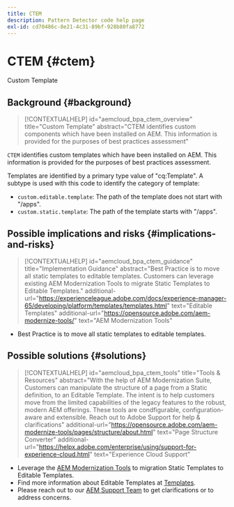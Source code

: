 ```yaml
---
title: CTEM
description: Pattern Detector code help page
exl-id: cd70486c-8e21-4c31-89bf-928b80fa8772
---
```

# CTEM {#ctem}

Custom Template

## Background {#background}

>[!CONTEXTUALHELP]
>id="aemcloud_bpa_ctem_overview"
>title="Custom Template"
>abstract="CTEM identifies custom components which have been installed on AEM. This information is provided for the purposes of best practices assessment"

`CTEM` identifies custom templates which have been installed on AEM. This information is provided for the purposes of best practices assessment.

Templates are identified by a primary type value of "cq:Template". A subtype is used with this code to identify the category of template:

* `custom.editable.template`: The path of the template does not start with "/apps".
* `custom.static.template`: The path of the template starts with "/apps".

## Possible implications and risks {#implications-and-risks}

>[!CONTEXTUALHELP]
>id="aemcloud_bpa_ctem_guidance"
>title="Implementation Guidance"
>abstract="Best Practice is to move all static templates to editable templates. Customers can leverage existing AEM Modernization Tools to migrate Static Templates to Editable Templates."
>additional-url="https://experienceleague.adobe.com/docs/experience-manager-65/developing/platform/templates/templates.html" text="Editable Templates"
>additional-url="https://opensource.adobe.com/aem-modernize-tools/" text="AEM Modernization Tools"

* Best Practice is to move all static templates to editable templates.

## Possible solutions {#solutions}

>[!CONTEXTUALHELP]
>id="aemcloud_bpa_ctem_tools"
>title="Tools & Resources"
>abstract="With the help of AEM Modernization Suite, Customers can manipulate the structure of a page from a Static definition, to an Editable Template. The intent is to help customers move from the limited capabilities of the legacy features to the robust, modern AEM offerings. These tools are condfigurable, configuration-aware and extensible. Reach out to Adobe Support for help & clarifications"
>additional-url="https://opensource.adobe.com/aem-modernize-tools/pages/structure/about.html" text="Page Structure Converter"
>additional-url="https://helpx.adobe.com/enterprise/using/support-for-experience-cloud.html" text="Experience Cloud Support"

* Leverage the [AEM Modernization Tools](https://opensource.adobe.com/aem-modernize-tools/) to migration Static Templates to Editable Templates.
* Find more information about Editable Templates at [Templates](https://experienceleague.adobe.com/docs/experience-manager-65/developing/platform/templates/templates.html).
* Please reach out to our [AEM Support Team](https://helpx.adobe.com/enterprise/using/support-for-experience-cloud.html) to get clarifications or to address concerns.
